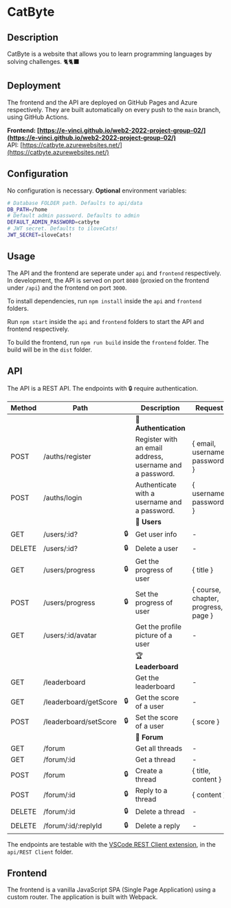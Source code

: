 # CatByte

## Description

CatByte is a website that allows you to learn programming languages by solving challenges. 🐈🐈‍⬛

## Deployment

The frontend and the API are deployed on GitHub Pages and Azure respectively. They are built automatically on every push to the `main` branch, using GitHub Actions.

**Frontend: [https://e-vinci.github.io/web2-2022-project-group-02/](https://e-vinci.github.io/web2-2022-project-group-02/)**  
API: [https://catbyte.azurewebsites.net/](https://catbyte.azurewebsites.net/)

## Configuration

No configuration is necessary. **Optional** environment variables:

```bash
# Database FOLDER path. Defaults to api/data
DB_PATH=/home
# Default admin password. Defaults to admin
DEFAULT_ADMIN_PASSWORD=catbyte
# JWT secret. Defaults to iloveCats!
JWT_SECRET=iloveCats!
```

## Usage

The API and the frontend are seperate under `api` and `frontend` respectively. In development, the
API is served on port `8080` (proxied on the frontend under `/api`) and the frontend on port `3000`.

To install dependencies, run `npm install` inside the `api` and `frontend` folders.

Run `npm start` inside the `api` and `frontend` folders to start the API and frontend respectively.

To build the frontend, run `npm run build` inside the `frontend` folder. The build will be in the
`dist` folder.

## API

The API is a REST API. The endpoints with 🔒 require authentication.

| Method | Path                  |     | Description                                              | Request                             | Response   |
| ------ | --------------------- | --- | -------------------------------------------------------- | ----------------------------------- | ---------- |
|        |                       |     | 🔑 **Authentication**                                    |                                     |            |
| POST   | /auths/register       |     | Register with an email address, username and a password. | { email, username, password }       | { token }  |
| POST   | /auths/login          |     | Authenticate with a username and a password.             | { username, password }              | { token }  |
|        |                       |     | 👤 **Users**                                             |                                     |            |
| GET    | /users/:id?           | 🔒  | Get user info                                            | -                                   | user       |
| DELETE | /users/:id?           | 🔒  | Delete a user                                            | -                                   | -          |
| GET    | /users/progress       | 🔒  | Get the progress of user                                 | { title }                           | course     |
| POST   | /users/progress       | 🔒  | Set the progress of user                                 | { course, chapter, progress, page } | { }        |
| GET    | /users/:id/avatar     |     | Get the profile picture of a user                        | -                                   | -          |
|        |                       |     | 🏆 **Leaderboard**                                       |                                     |            |
| GET    | /leaderboard          |     | Get the leaderboard                                      | -                                   | { c, asm } |
| GET    | /leaderboard/getScore | 🔒  | Get the score of a user                                  | -                                   | { score }  |
| POST   | /leaderboard/setScore | 🔒  | Set the score of a user                                  | { score }                           | { }        |
|        |                       |     | 💬 **Forum**                                             |                                     |            |
| GET    | /forum                |     | Get all threads                                          | -                                   | post[]     |
| GET    | /forum/:id            |     | Get a thread                                             | -                                   | post       |
| POST   | /forum                | 🔒  | Create a thread                                          | { title, content }                  | { id }     |
| POST   | /forum/:id            | 🔒  | Reply to a thread                                        | { content }                         | post       |
| DELETE | /forum/:id            | 🔒  | Delete a thread                                          | -                                   | -          |
| DELETE | /forum/:id/:replyId   | 🔒  | Delete a reply                                           | -                                   | -          |

The endpoints are testable with the
[VSCode REST Client extension](https://marketplace.visualstudio.com/items?itemName=humao.rest-client),
in the `api/REST Client` folder.

## Frontend

The frontend is a vanilla JavaScript SPA (Single Page Application) using a custom router. The
application is built with Webpack.
